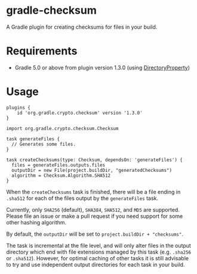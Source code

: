 # gradle-checksum
A Gradle plugin for creating checksums for files in your build.

# Requirements
- Gradle 5.0 or above from plugin version 1.3.0 (using [DirectoryProperty](https://docs.gradle.org/current/javadoc/org/gradle/api/model/ObjectFactory.html#directoryProperty--))

# Usage

```$gradle
plugins {
    id 'org.gradle.crypto.checksum' version '1.3.0'
}

import org.gradle.crypto.checksum.Checksum

task generateFiles {
  // Generates some files.
}

task createChecksums(type: Checksum, dependsOn: 'generateFiles') {
  files = generateFiles.outputs.files
  outputDir = new File(project.buildDir, "generatedChecksums")
  algorithm = Checksum.Algorithm.SHA512
}
```

When the `createChecksums` task is finished, there will be a file ending in
`.sha512` for each of the files output by the `generateFiles` task.

Currently, only `SHA256` (default), `SHA384`, `SHA512`, and `MD5` are
supported. Please file an issue or make a pull request if you need support
for some other hashing algorithm.

By default, the `outputDir` will be set to `project.buildDir + "checksums"`.

The task is incremental at the file level, and will only alter files in the
output directory which end with file extensions managed by this task
(e.g. `.sha256` or `.sha512`). However, for optimal caching of other tasks
it is still advisable to try and use independent output directories for
each task in your build.
